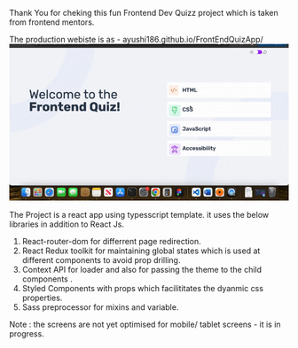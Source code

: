 Thank You for cheking this fun Frontend Dev Quizz project which is taken from frontend mentors.

The production webiste is as - ayushi186.github.io/FrontEndQuizApp/
 <img src="https://github.com/ayushi186/FrontEndQuizApp/blob/master/ScreenRecording2025-01-17at8.19.40PM-ezgif.com-optimize.gif" width="100%" height="50%"/>
 
The Project is a react app using typesscript template.
it uses the below libraries in addition to React Js.

1. React-router-dom for differrent page redirection.
2. React Redux toolkit for maintaining global states which is used at different components to avoid prop drilling.
3. Context API for loader and also for passing the theme to the child components .
4. Styled Components with props which facilititates the dyanmic css properties.
5. Sass preprocessor for mixins and variable.

Note : the screens are not yet optimised for mobile/ tablet screens - it is in progress.


